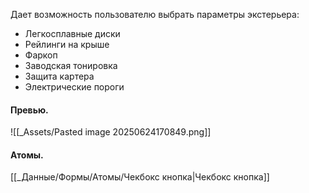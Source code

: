 Дает возможность пользователю выбрать параметры экстерьера:
- Легкосплавные диски
- Рейлинги на крыше
- Фаркоп
- Заводская тонировка
- Защита картера
- Электрические пороги
#### Превью.
![[_Assets/Pasted image 20250624170849.png]]

#### Атомы.
[[_Данные/Формы/Атомы/Чекбокс кнопка|Чекбокс кнопка]]
